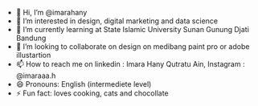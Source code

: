- 👋 Hi, I’m @imarahany
- 👀 I’m interested in design, digital marketing and data science 
- 🌱 I’m currently learning at State Islamic University Sunan Gunung Djati Bandung 
- 💞️ I’m looking to collaborate on design on medibang paint pro or adobe illustartion 
- 📫 How to reach me on linkedin : Imara Hany Qutratu Ain, Instagram : @imaraaa.h 
- 😄 Pronouns: English (intermediete level)
- ⚡ Fun fact: loves cooking, cats and chocollate

<!---
imarahany/imarahany is a ✨ special ✨ repository because its `README.md` (this file) appears on your GitHub profile.
You can click the Preview link to take a look at your changes.
--->
